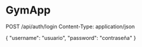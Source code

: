 # GymApp

POST /api/auth/login
Content-Type: application/json

{
  "username": "usuario",
  "password": "contraseña"
}
